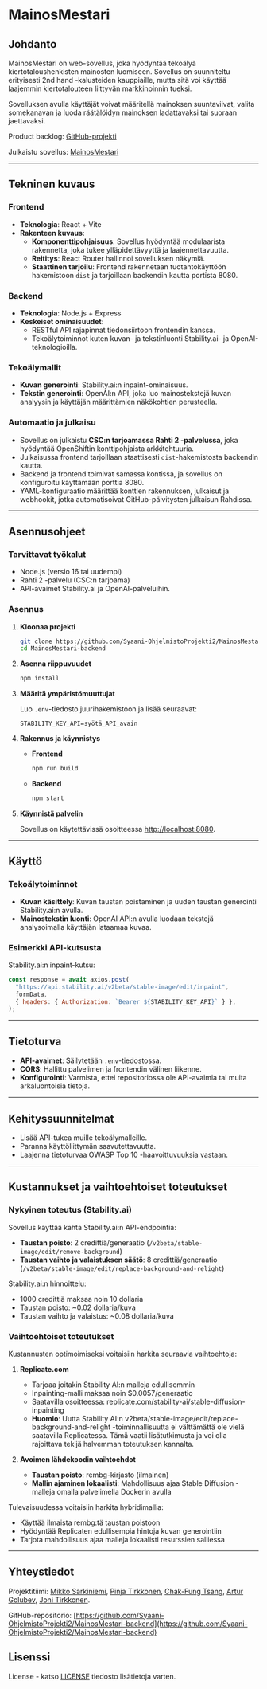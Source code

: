 # MainosMestari

## Johdanto

MainosMestari on web-sovellus, joka hyödyntää tekoälyä kiertotaloushenkisten mainosten luomiseen. Sovellus on suunniteltu erityisesti 2nd hand -kalusteiden kauppiaille, mutta sitä voi käyttää laajemmin kiertotalouteen liittyvän markkinoinnin tueksi.

Sovelluksen avulla käyttäjät voivat määritellä mainoksen suuntaviivat, valita somekanavan ja luoda räätälöidyn mainoksen ladattavaksi tai suoraan jaettavaksi.

Product backlog: [GitHub-projekti](https://github.com/orgs/Syaani-OhjelmistoProjekti2/projects/2)

Julkaistu sovellus: [MainosMestari](https://mainosmestari-backend-mainosmestari.2.rahtiapp.fi/)

---

## Tekninen kuvaus

### Frontend

- **Teknologia**: React + Vite
- **Rakenteen kuvaus**:
  - **Komponenttipohjaisuus**: Sovellus hyödyntää modulaarista rakennetta, joka tukee ylläpidettävyyttä ja laajennettavuutta.
  - **Reititys**: React Router hallinnoi sovelluksen näkymiä.
  - **Staattinen tarjoilu**: Frontend rakennetaan tuotantokäyttöön hakemistoon `dist` ja tarjoillaan backendin kautta portista 8080.

### Backend

- **Teknologia**: Node.js + Express
- **Keskeiset ominaisuudet**:
  - RESTful API rajapinnat tiedonsiirtoon frontendin kanssa.
  - Tekoälytoiminnot kuten kuvan- ja tekstinluonti Stability.ai- ja OpenAI-teknologioilla.

### Tekoälymallit

- **Kuvan generointi**: Stability.ai:n inpaint-ominaisuus.
- **Tekstin generointi**: OpenAI:n API, joka luo mainostekstejä kuvan analyysin ja käyttäjän määrittämien näkökohtien perusteella.

### Automaatio ja julkaisu

- Sovellus on julkaistu **CSC:n tarjoamassa Rahti 2 -palvelussa**, joka hyödyntää OpenShiftin konttipohjaista arkkitehtuuria.
- Julkaisussa frontend tarjoillaan staattisesti `dist`-hakemistosta backendin kautta.
- Backend ja frontend toimivat samassa kontissa, ja sovellus on konfiguroitu käyttämään porttia 8080.
- YAML-konfiguraatio määrittää konttien rakennuksen, julkaisut ja webhookit, jotka automatisoivat GitHub-päivitysten julkaisun Rahdissa.

---

## Asennusohjeet

### Tarvittavat työkalut

- Node.js (versio 16 tai uudempi)
- Rahti 2 -palvelu (CSC:n tarjoama)
- API-avaimet Stability.ai ja OpenAI-palveluihin.

### Asennus

1. **Kloonaa projekti**

   ```bash
   git clone https://github.com/Syaani-OhjelmistoProjekti2/MainosMestari-backend.git
   cd MainosMestari-backend
   ```

2. **Asenna riippuvuudet**

   ```bash
   npm install
   ```

3. **Määritä ympäristömuuttujat**

   Luo `.env`-tiedosto juurihakemistoon ja lisää seuraavat:

   ```plaintext
   STABILITY_KEY_API=syötä_API_avain
   ```

4. **Rakennus ja käynnistys**

   - **Frontend**

     ```bash
     npm run build
     ```

   - **Backend**
     ```bash
     npm start
     ```

5. **Käynnistä palvelin**

   Sovellus on käytettävissä osoitteessa [http://localhost:8080](http://localhost:8080).

---

## Käyttö

### Tekoälytoiminnot

- **Kuvan käsittely**: Kuvan taustan poistaminen ja uuden taustan generointi Stability.ai:n avulla.
- **Mainostekstin luonti**: OpenAI API:n avulla luodaan tekstejä analysoimalla käyttäjän lataamaa kuvaa.

### Esimerkki API-kutsusta

Stability.ai:n inpaint-kutsu:

```javascript
const response = await axios.post(
  "https://api.stability.ai/v2beta/stable-image/edit/inpaint",
  formData,
  { headers: { Authorization: `Bearer ${STABILITY_KEY_API}` } },
);
```

---

## Tietoturva

- **API-avaimet**: Säilytetään `.env`-tiedostossa.
- **CORS**: Hallittu palvelimen ja frontendin välinen liikenne.
- **Konfigurointi**: Varmista, ettei repositoriossa ole API-avaimia tai muita arkaluontoisia tietoja.

---

## Kehityssuunnitelmat

- Lisää API-tukea muille tekoälymalleille.
- Paranna käyttöliittymän saavutettavuutta.
- Laajenna tietoturvaa OWASP Top 10 -haavoittuvuuksia vastaan.

---

## Kustannukset ja vaihtoehtoiset toteutukset

### Nykyinen toteutus (Stability.ai)

Sovellus käyttää kahta Stability.ai:n API-endpointia:

- **Taustan poisto**: 2 credittiä/generaatio (`/v2beta/stable-image/edit/remove-background`)
- **Taustan vaihto ja valaistuksen säätö**: 8 credittiä/generaatio (`/v2beta/stable-image/edit/replace-background-and-relight`)

Stability.ai:n hinnoittelu:

- 1000 credittiä maksaa noin 10 dollaria
- Taustan poisto: ~0.02 dollaria/kuva
- Taustan vaihto ja valaistus: ~0.08 dollaria/kuva

### Vaihtoehtoiset toteutukset

Kustannusten optimoimiseksi voitaisiin harkita seuraavia vaihtoehtoja:

1. **Replicate.com**

   - Tarjoaa joitakin Stability AI:n malleja edullisemmin
   - Inpainting-malli maksaa noin $0.0057/generaatio
   - Saatavilla osoitteessa: replicate.com/stability-ai/stable-diffusion-inpainting
   - **Huomio**: Uutta Stability AI:n v2beta/stable-image/edit/replace-background-and-relight -toiminnallisuutta ei välttämättä ole vielä saatavilla Replicatessa. Tämä vaatii lisätutkimusta ja voi olla rajoittava tekijä halvemman toteutuksen kannalta.

2. **Avoimen lähdekoodin vaihtoehdot**
   - **Taustan poisto**: rembg-kirjasto (ilmainen)
   - **Mallin ajaminen lokaalisti**: Mahdollisuus ajaa Stable Diffusion -malleja omalla palvelimella Dockerin avulla

Tulevaisuudessa voitaisiin harkita hybridimallia:

- Käyttää ilmaista rembg:tä taustan poistoon
- Hyödyntää Replicaten edullisempia hintoja kuvan generointiin
- Tarjota mahdollisuus ajaa malleja lokaalisti resurssien salliessa

---

## Yhteystiedot

Projektitiimi: [Mikko Särkiniemi](https://github.com/Mikkosar), [Pinja Tirkkonen](https://github.com/pinzati), [Chak-Fung Tsang](https://github.com/Chaakkii), [Artur Golubev](https://github.com/goluart), [Joni Tirkkonen](https://github.com/jonitirk).

GitHub-repositorio: [https://github.com/Syaani-OhjelmistoProjekti2/MainosMestari-backend](https://github.com/Syaani-OhjelmistoProjekti2/MainosMestari-backend)

## Lisenssi

License - katso [LICENSE](LICENSE) tiedosto lisätietoja varten.
